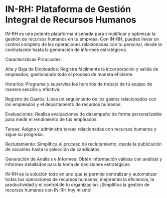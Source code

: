 # IN-RH: Plataforma de Gestión Integral de Recursos Humanos

IN-RH es una potente plataforma diseñada para simplificar y optimizar la gestión de recursos humanos en tu empresa. Con IN-RH, puedes llevar un control completo de las operaciones relacionadas con tu personal, desde la contratación hasta la generación de informes estratégicos.

Características Principales:

Alta y Baja de Empleados: Registra fácilmente la incorporación y salida de empleados, gestionando todo el proceso de manera eficiente.

Horarios: Programa y supervisa los horarios de trabajo de tu equipo de manera sencilla y efectiva.

Registro de Gastos: Lleva un seguimiento de los gastos relacionados con los empleados y el departamento de recursos humanos.

Evaluaciones: Realiza evaluaciones de desempeño de forma personalizable para medir el rendimiento de tus empleados.

Tareas: Asigna y administra tareas relacionadas con recursos humanos y sigue su progreso.

Reclutamiento: Simplifica el proceso de reclutamiento, desde la publicación de vacantes hasta la selección de candidatos.

Generación de Análisis e Informes: Obtén información valiosa con análisis y informes detallados para la toma de decisiones estratégicas.

IN-RH es la solución todo en uno que te permite centralizar y automatizar todas tus operaciones de recursos humanos, mejorando la eficiencia, la productividad y el control de tu organización. ¡Simplifica la gestión de recursos humanos con IN-RH hoy mismo!

